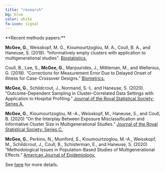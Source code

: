 ```yaml
---
title: "research"
bg: blue
color: white
fa-icon: signal
---
```



<div class="h4" style="left" markdown="1">
**Recent methods papers:**
</div>

**McGee, G.**, Weisskopf, M. G., Kioumourtzoglou, M. A., Coull, B. A., and Haneuse, S. (2019). “Informatively empty clusters with application to multigenerational studies”. <a href="https://doi.org/10.1093/biostatistics/kxz005" target="_blank">Biostatistics.</a>

Coull, B., Lee, S., **McGee, G.**, Manjourides, J., Mittleman, M., and Wellenius, G. (2019). “Corrections for Measurement Error Due to Delayed Onset of Illness for Case-Crossover Designs.” <a href="https://doi.org/10.1111/biom.13173" target="_blank">Biometrics.</a> 

**McGee, G.**, Schildcrout, J., Normand, S.-L. and Haneuse, S. (2020). “Outcome-Dependent Sampling in Cluster-Correlated Data Settings with Application to Hospital Profiling.” <a href="https://doi.org/10.1111/rssa.12503" target="_blank">Journal of the Royal Statistical Society: Series A.</a> 

**McGee, G.**, Kioumourtzoglou, M.-A., Weisskopf, M., Haneuse, S., and Coull, B. (2020) “On the Interplay Between Exposure Misclassification and Informative Cluster Size in Multigenerational Studies.” <a href="https://doi.org/10.1111/rssc.12430" target="_blank">Journal of the Royal Statistical Society: Series C.</a> 

**McGee, G.**, Perkins, N., Mumford, S., Kioumourtzoglou, M.-A., Weisskopf, M., Schildcrout, J., Coull, B., Schisterman, E., and Haneuse, S. (2020) “Methodological Issues in Population-Based Studies of Multigenerational Effects.” <a href="https://doi.org/10.1093/aje/kwaa125" target="_blank">American Journal of Epidemiology.</a> 

See <a href="img/cv.pdf" target="_blank">here</a> for more details.

